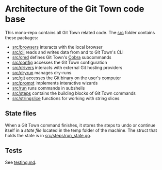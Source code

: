 # Architecture of the Git Town code base

This mono-repo contains all Git Town related code. The [src](../../src) folder
contains these packages:

- [src/browsers](../../src/browsers) interacts with the local browser
- [src/cli](../../src/cli) reads and writes data from and to Git Town's CLI
- [src/cmd](../../src/cmd) defines Git Town's
  [Cobra](https://github.com/spf13/cobra) subcommands
- [src/config](../../src/config) accesses the Git Town configuration
- [src/drivers](../../src/drivers) interacts with external Git hosting providers
- [src/dryrun](../../src/dryrun) manages dry-runs
- [src/git](../../src/git) accesses the Git binary on the user's computer
- [src/prompt](../../src/prompt) implements interactive wizards
- [src/run](../../src/run) runs commands in subshells
- [src/steps](../../src/steps) contains the building blocks of Git Town commands
- [src/stringslice](../../src/stringslice) functions for working with string
  slices

## State files

When a Git Town command finishes, it stores the steps to undo or continue itself
in a _state file_ located in the temp folder of the machine. The struct that
holds the state is in [src/steps/run_state.go](../../src/steps/run_state.go).

## Tests

See [testing.md](testing.md).
